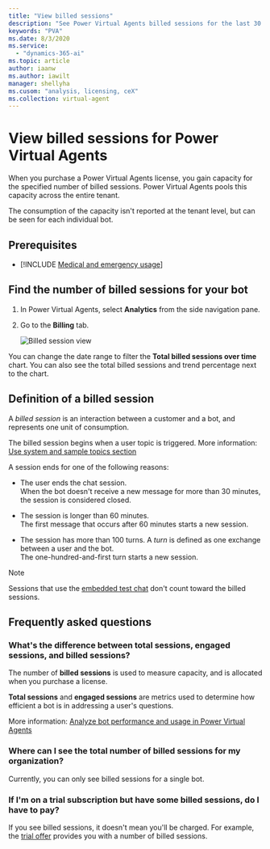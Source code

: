 ```yaml
---
title: "View billed sessions"
description: "See Power Virtual Agents billed sessions for the last 30 or 7 days."
keywords: "PVA"
ms.date: 8/3/2020
ms.service:
  - "dynamics-365-ai"
ms.topic: article
author: iaanw
ms.author: iawilt
manager: shellyha
ms.cusom: "analysis, licensing, ceX"
ms.collection: virtual-agent
---
```


# View billed sessions for Power Virtual Agents

When you purchase a Power Virtual Agents license, you gain capacity for the specified number of billed sessions. Power Virtual Agents pools this capacity across the entire tenant. 

The consumption of the capacity isn't reported at the tenant level, but can be seen for each individual bot. 

## Prerequisites

- [!INCLUDE [Medical and emergency usage](includes/pva-usage-limitations.md)]


## Find the number of billed sessions for your bot

1. In Power Virtual Agents, select **Analytics** from the side navigation pane.

1. Go to the **Billing** tab.

    ![Billed session view](media/analytics-billed-sessions.png "Billed session view")

You can change the date range to filter the **Total billed sessions over time** chart. You can also see the total billed sessions and trend percentage next to the chart.

## Definition of a billed session

A *billed session* is an interaction between a customer and a bot, and represents one unit of consumption. 

The billed session begins when a user topic is triggered. More information: [Use system and sample topics section](authoring-create-edit-topics.md#use-system-and-sample-topics)

A session ends for one of the following reasons: 

- The user ends the chat session.  
    When the bot doesn't receive a new message for more than 30 minutes, the session is considered closed.

- The session is longer than 60 minutes.  
    The first message that occurs after 60 minutes starts a new session.

- The session has more than 100 turns. A *turn* is defined as one exchange between a user and the bot.  
    The one-hundred-and-first<!--from editor: Style Guide, I swear.--> turn starts a new session. 

> [!NOTE]
> Sessions that use the [embedded test chat](authoring-test-bot.md) don't count toward the billed sessions.

## Frequently asked questions

### What's the difference between total sessions, engaged sessions, and billed sessions?

The number of **billed sessions** is used to measure capacity, and is allocated when you purchase a license. 

**Total sessions** and **engaged sessions** are metrics used to determine how efficient a bot is in addressing a user's questions. 

More information: [Analyze bot performance and usage in Power Virtual Agents](analytics-summary.md)

### Where can I see the total number of billed sessions for my organization?

Currently, you can only see billed sessions for a single bot.

### If I'm on a trial subscription but have some billed sessions, do I have to pay?

If you see billed sessions, it doesn't mean you'll be charged. For example, the [trial offer](sign-up-individual.md) provides you with a number of billed sessions.
